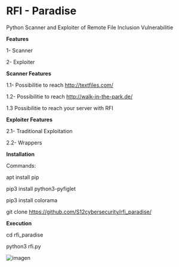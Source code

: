 # RFI - Paradise

Python Scanner and Exploiter of Remote File Inclusion Vulnerabilitie

**Features**

1- Scanner

2- Exploiter

**Scanner Features**

1.1- Possibilitie to reach http://textfiles.com/

1.2- Possibilitie to reach http://walk-in-the-park.de/

1.3 Possibilitie to reach your server with RFI 


**Exploiter Features**

2.1- Traditional Exploitation

2.2- Wrappers

**Installation**

Commands:

apt install pip

pip3 install python3-pyfiglet

pip3 install colorama

git clone https://github.com/S12cybersecurity/rfi_paradise/

**Execution**

cd rfi_paradise

python3 rfi.py

![imagen](https://user-images.githubusercontent.com/79543461/148431196-ce086fb3-db0f-49f7-8536-c744cc59a2f4.png)
